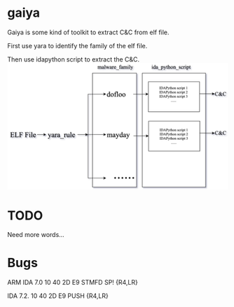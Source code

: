# gaiya
Gaiya is some kind of toolkit to extract C&C from elf file.

First use yara to identify the family of the elf file.

Then use idapython script to extract the C&C.
![avatar](img/flowchart.png)

# TODO
Need more words...

# Bugs
ARM
IDA 7.0  10 40 2D E9 STMFD SP! {R4,LR}

IDA 7.2. 10 40 2D E9 PUSH {R4,LR}
